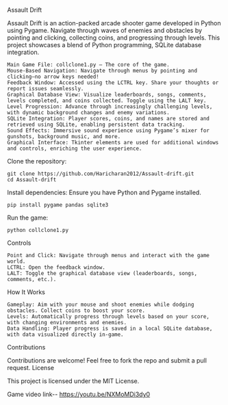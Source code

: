 Assault Drift

Assault Drift is an action-packed arcade shooter game developed in Python using Pygame. Navigate through waves of enemies and obstacles by pointing and clicking, collecting coins, and progressing through levels. This project showcases a blend of Python programming, SQLite database integration.

    Main Game File: collclone1.py — The core of the game.
    Mouse-Based Navigation: Navigate through menus by pointing and clicking—no arrow keys needed!
    Feedback Window: Accessed using the LCTRL key. Share your thoughts or report issues seamlessly.
    Graphical Database View: Visualize leaderboards, songs, comments, levels completed, and coins collected. Toggle using the LALT key.
    Level Progression: Advance through increasingly challenging levels, with dynamic background changes and enemy variations.
    SQLite Integration: Player scores, coins, and names are stored and retrieved using SQLite, enabling persistent data tracking.
    Sound Effects: Immersive sound experience using Pygame’s mixer for gunshots, background music, and more.
    Graphical Interface: Tkinter elements are used for additional windows and controls, enriching the user experience.



Clone the repository:

    git clone https://github.com/Haricharan2012/Assault-drift.git
    cd Assault-drift

Install dependencies:
Ensure you have Python and Pygame installed.

    pip install pygame pandas sqlite3

Run the game:

    python collclone1.py

Controls

    Point and Click: Navigate through menus and interact with the game world.
    LCTRL: Open the feedback window.
    LALT: Toggle the graphical database view (leaderboards, songs, comments, etc.).

How It Works

    Gameplay: Aim with your mouse and shoot enemies while dodging obstacles. Collect coins to boost your score.
    Levels: Automatically progress through levels based on your score, with changing environments and enemies.
    Data Handling: Player progress is saved in a local SQLite database, with data visualized directly in-game.

Contributions

Contributions are welcome! Feel free to fork the repo and submit a pull request.
License

This project is licensed under the MIT License.

Game video link--  https://youtu.be/NXMoMDi3dy0





